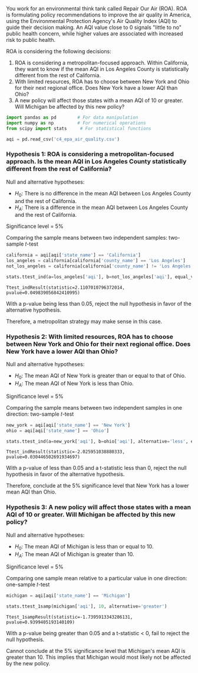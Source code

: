 You work for an environmental think tank called Repair Our Air (ROA). ROA is formulating policy recommendations to improve the air quality in America, using the Environmental Protection Agency's Air Quality Index (AQI) to guide their decision making. An AQI value close to 0 signals "little to no" public health concern, while higher values are associated with increased risk to public health.

ROA is considering the following decisions:

1. ROA is considering a metropolitan-focused approach. Within California, they want to know if the mean AQI in Los Angeles County is statistically different from the rest of California.
2. With limited resources, ROA has to choose between New York and Ohio for their next regional office. Does New York have a lower AQI than Ohio?
3. A new policy will affect those states with a mean AQI of 10 or greater. Will Michigan be affected by this new policy?


```python
import pandas as pd        # For data manipulation
import numpy as np         # For numerical operations
from scipy import stats     # For statistical functions
```


```python
aqi = pd.read_csv('c4_epa_air_quality.csv')
```

### Hypothesis 1: ROA is considering a metropolitan-focused approach. Is the mean AQI in Los Angeles County statistically different from the rest of California?

Null and alternative hypotheses:

*   $H_0$: There is no difference in the mean AQI between Los Angeles County and the rest of California.
*   $H_A$: There is a difference in the mean AQI between Los Angeles County and the rest of California.

Significance level = 5%

Comparing the sample means between two independent samples: two-sample  𝑡-test


```python
california = aqi[aqi['state_name'] == 'California']
los_angeles = california[california['county_name'] == 'Los Angeles']
not_los_angeles = california[california['county_name'] != 'Los Angeles']

stats.ttest_ind(a=los_angeles['aqi'], b=not_los_angeles['aqi'], equal_var=False)
```




    Ttest_indResult(statistic=2.1107010796372014, pvalue=0.049839056842410995)



With a p-value being less than 0.05, reject the null hypothesis in favor of the alternative hypothesis.

Therefore, a metropolitan strategy may make sense in this case.

### Hypothesis 2: With limited resources, ROA has to choose between New York and Ohio for their next regional office. Does New York have a lower AQI than Ohio?

Null and alternative hypotheses:

*   $H_0$: The mean AQI of New York is greater than or equal to that of Ohio.
*   $H_A$: The mean AQI of New York is less than Ohio.

Significance level = 5%

Comparing the sample means between two independent samples in one direction: two-sample  𝑡-test


```python
new_york = aqi[aqi['state_name'] == 'New York']
ohio = aqi[aqi['state_name'] == 'Ohio']

stats.ttest_ind(a=new_york['aqi'], b=ohio['aqi'], alternative='less', equal_var=False)
```




    Ttest_indResult(statistic=-2.025951038880333, pvalue=0.030446502691934697)



With a p-value of less than 0.05 and a t-statistic less than 0, reject the null hypothesis in favor of the alternative hypothesis.

Therefore, conclude at the 5% significance level that New York has a lower mean AQI than Ohio.

###  Hypothesis 3: A new policy will affect those states with a mean AQI of 10 or greater. Will Michigan be affected by this new policy?

Null and alternative hypotheses:

*   $H_0$: The mean AQI of Michigan is less than or equal to 10.
*   $H_A$: The mean AQI of Michigan is greater than 10.

Significance level = 5%

Comparing one sample mean relative to a particular value in one direction: one-sample  𝑡-test


```python
michigan = aqi[aqi['state_name'] == 'Michigan']

stats.ttest_1samp(michigan['aqi'], 10, alternative='greater')
```




    Ttest_1sampResult(statistic=-1.7395913343286131, pvalue=0.9399405193140109)



With a p-value being greater than 0.05 and a t-statistic < 0, fail to reject the null hypothesis.

Cannot conclude at the 5% significance level that Michigan's mean AQI is greater than 10. This implies that Michigan would most likely not be affected by the new policy.

